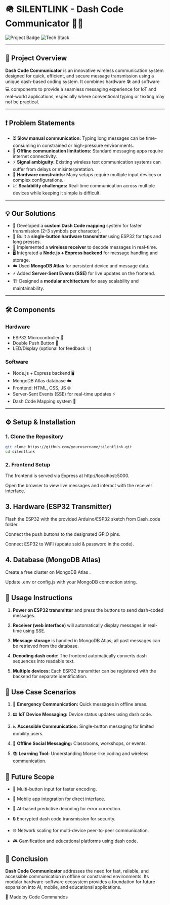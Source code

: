# 🪖 SILENTLINK - Dash Code Communicator 🚀✨

![Project Badge](https://img.shields.io/badge/status-active-brightgreen) 
![Tech Stack](https://img.shields.io/badge/tech-ESP32%20|%20Node.js%20|%20MongoDB-blue)

---

## 🌟 Project Overview
**Dash Code Communicator** is an innovative wireless communication system designed for quick, efficient, and secure message transmission using a unique dash-based coding system. It combines hardware 🛠️ and software 💻 components to provide a seamless messaging experience for IoT and real-world applications, especially where conventional typing or texting may not be practical.

---

## ❗ Problem Statements
- ⏳ **Slow manual communication:** Typing long messages can be time-consuming in constrained or high-pressure environments.  
- 📶 **Offline communication limitations:** Standard messaging apps require internet connectivity.  
- ⚡ **Signal ambiguity:** Existing wireless text communication systems can suffer from delays or misinterpretation.  
- 🔧 **Hardware constraints:** Many setups require multiple input devices or complex configurations.  
- 📈 **Scalability challenges:** Real-time communication across multiple devices while keeping it simple is difficult.

---

## 💡 Our Solutions
- 📝 Developed a **custom Dash Code mapping** system for faster transmission (2–3 symbols per character).  
- 🔘 Built a **single-button hardware transmitter** using ESP32 for taps and long presses.  
- 📡 Implemented a **wireless receiver** to decode messages in real-time.  
- 🖥️ Integrated a **Node.js + Express backend** for message handling and storage.  
- ☁️ Used **MongoDB Atlas** for persistent device and message data.  
- ⚡ Added **Server-Sent Events (SSE)** for live updates on the frontend.  
- 🏗️ Designed a **modular architecture** for easy scalability and maintainability.

---

## 🛠️ Components
### Hardware
- ESP32 Microcontroller 🤖  
- Double Push Button 🔘  
- LED/Display (optional for feedback 💡)

### Software
- Node.js + Express backend 🖥️  
- MongoDB Atlas database ☁️  
- Frontend: HTML, CSS, JS 🌐  
- Server-Sent Events (SSE) for real-time updates ⚡  
- Dash Code Mapping system 📝

---

## ⚙️ Setup & Installation

### 1. Clone the Repository
```bash
git clone https://github.com/yourusername/silentlink.git
cd silentlink
```
### 2. Frontend Setup

The frontend is served via Express at http://localhost:5000.

Open the browser to view live messages and interact with the receiver interface.

## 3. Hardware (ESP32 Transmitter)

Flash the ESP32 with the provided Arduino/ESP32 sketch from Dash_code folder.

Connect the push buttons to the designated GPIO pins.

Connect ESP32 to WiFi (update ssid & password in the code).

## 4. Database (MongoDB Atlas)

Create a free cluster on MongoDB Atlas
.

Update .env or config.js with your MongoDB connection string.

🏃 Usage Instructions
---------------------

1.  **Power on ESP32 transmitter** and press the buttons to send dash-coded messages.
    
2.  **Receiver (web interface)** will automatically display messages in real-time using SSE.
    
3.  **Message storage** is handled in MongoDB Atlas; all past messages can be retrieved from the database.
    
4.  **Decoding dash code:** The frontend automatically converts dash sequences into readable text.
    
5.  **Multiple devices:** Each ESP32 transmitter can be registered with the backend for separate identification.

🎯 Use Case Scenarios
---------------------

1.  🚨 **Emergency Communication:** Quick messages in offline areas.
    
2.  📟 **IoT Device Messaging:** Device status updates using dash code.
    
3.  ♿ **Accessible Communication:** Single-button messaging for limited mobility users.
    
4.  🏫 **Offline Social Messaging:** Classrooms, workshops, or events.
    
5.  📚 **Learning Tool:** Understanding Morse-like coding and wireless communication.

🔮 Future Scope
---------------

*   🔘 Multi-button input for faster encoding.
    
*   📱 Mobile app integration for direct interface.
    
*   🤖 AI-based predictive decoding for error correction.
    
*   🔒 Encrypted dash code transmission for security.
    
*   🌐 Network scaling for multi-device peer-to-peer communication.
    
*   🎮 Gamification and educational platforms using dash code.

🏁 Conclusion
-------------

**Dash Code Communicator** addresses the need for fast, reliable, and accessible communication in offline or constrained environments. Its modular hardware-software ecosystem provides a foundation for future expansion into AI, mobile, and educational applications.

💖 Made by Code Commandos
